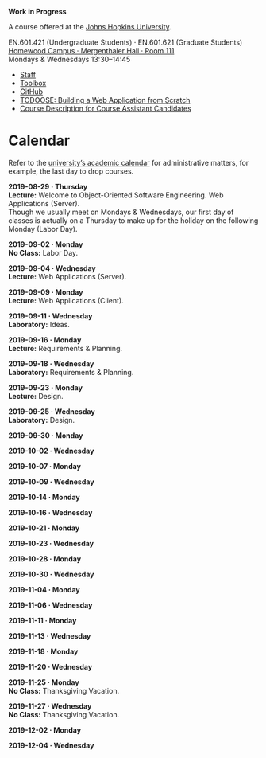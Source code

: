 **Work in Progress**

A course offered at the [Johns Hopkins University](https://www.jhu.edu).

EN.601.421 (Undergraduate Students) · EN.601.621 (Graduate Students)  
[Homewood Campus · Mergenthaler Hall · Room 111](https://www.jhu.edu/maps-directions/campus-map/)  
Mondays & Wednesdays 13:30–14:45

- [Staff](/staff)
- [Toolbox](/toolbox)
- [GitHub](https://github.com/jhu-oose)
- [TODOOSE: Building a Web Application from Scratch](/todoose)
- [Course Description for Course Assistant Candidates](/course-description-for-course-assistant-candidates)

Calendar
========

Refer to the [university’s academic calendar](https://studentaffairs.jhu.edu/registrar/wp-content/uploads/sites/23/2017/03/FINAL.academic-calendar-2019-2020.REVISED_4.29.2019.pdf) for administrative matters, for example, the last day to drop courses.

**2019-08-29 · Thursday**  
**Lecture:** Welcome to Object-Oriented Software Engineering. Web Applications (Server).  
Though we usually meet on Mondays & Wednesdays, our first day of classes is actually on a Thursday to make up for the holiday on the following Monday (Labor Day).

**2019-09-02 · Monday**  
**No Class:** Labor Day.

**2019-09-04 · Wednesday**  
**Lecture:** Web Applications (Server).

**2019-09-09 · Monday**  
**Lecture:** Web Applications (Client).

**2019-09-11 · Wednesday**  
**Laboratory:** Ideas.

**2019-09-16 · Monday**  
**Lecture:** Requirements & Planning.

**2019-09-18 · Wednesday**  
**Laboratory:** Requirements & Planning.

**2019-09-23 · Monday**  
**Lecture:** Design.

**2019-09-25 · Wednesday**  
**Laboratory:** Design.

**2019-09-30 · Monday**

**2019-10-02 · Wednesday**

**2019-10-07 · Monday**

**2019-10-09 · Wednesday**

**2019-10-14 · Monday**

**2019-10-16 · Wednesday**

**2019-10-21 · Monday**

**2019-10-23 · Wednesday**

**2019-10-28 · Monday**

**2019-10-30 · Wednesday**

**2019-11-04 · Monday**

**2019-11-06 · Wednesday**

**2019-11-11 · Monday**

**2019-11-13 · Wednesday**

**2019-11-18 · Monday**

**2019-11-20 · Wednesday**

**2019-11-25 · Monday**  
**No Class:** Thanksgiving Vacation.

**2019-11-27 · Wednesday**  
**No Class:** Thanksgiving Vacation.

**2019-12-02 · Monday**

**2019-12-04 · Wednesday**
